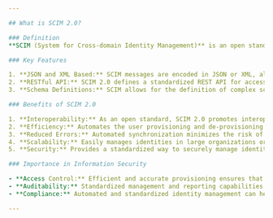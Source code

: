```yaml
---

## What is SCIM 2.0?

### Definition
**SCIM (System for Cross-domain Identity Management)** is an open standard designed to simplify user provisioning and identity synchronization between IT systems. Version 2.0, or SCIM 2.0, is an enhanced version that offers more features, better flexibility, and improved security over its predecessor.

### Key Features

1. **JSON and XML Based:** SCIM messages are encoded in JSON or XML, allowing for easy integration with modern web applications.
2. **RESTful API:** SCIM 2.0 defines a standardized REST API for accessing identity information, ensuring compatibility across various platforms.
3. **Schema Definitions:** SCIM allows for the definition of complex schemas to represent users and groups, making it adaptable to diverse organizational needs.

### Benefits of SCIM 2.0

1. **Interoperability:** As an open standard, SCIM 2.0 promotes interoperability between different systems and platforms.
2. **Efficiency:** Automates the user provisioning and de-provisioning processes, reducing manual administrative tasks.
3. **Reduced Errors:** Automated synchronization minimizes the risk of errors that can arise from manual entry or update processes.
4. **Scalability:** Easily manages identities in large organizations or across multiple applications and services.
5. **Security:** Provides a standardized way to securely manage identities, reducing the risk of breaches due to misconfigurations or inconsistencies in user data.

### Importance in Information Security

- **Access Control:** Efficient and accurate provisioning ensures that users have the appropriate access levels, aligning with the principle of least privilege.
- **Auditability:** Standardized management and reporting capabilities make it easier to track and audit user access and activities.
- **Compliance:** Automated and standardized identity management can help organizations meet regulatory requirements related to user access controls and data privacy.

---
```


